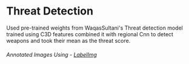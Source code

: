 # Threat Detection
Used pre-trained weights from WaqasSultani's Threat detection model trained using C3D features combined it with regional Cnn to detect weapons and took their mean as the
threat score.
###### Annotated Images Using - <a href="https://github.com/tzutalin/labelImg " target="_blank">LabelImg</a>

